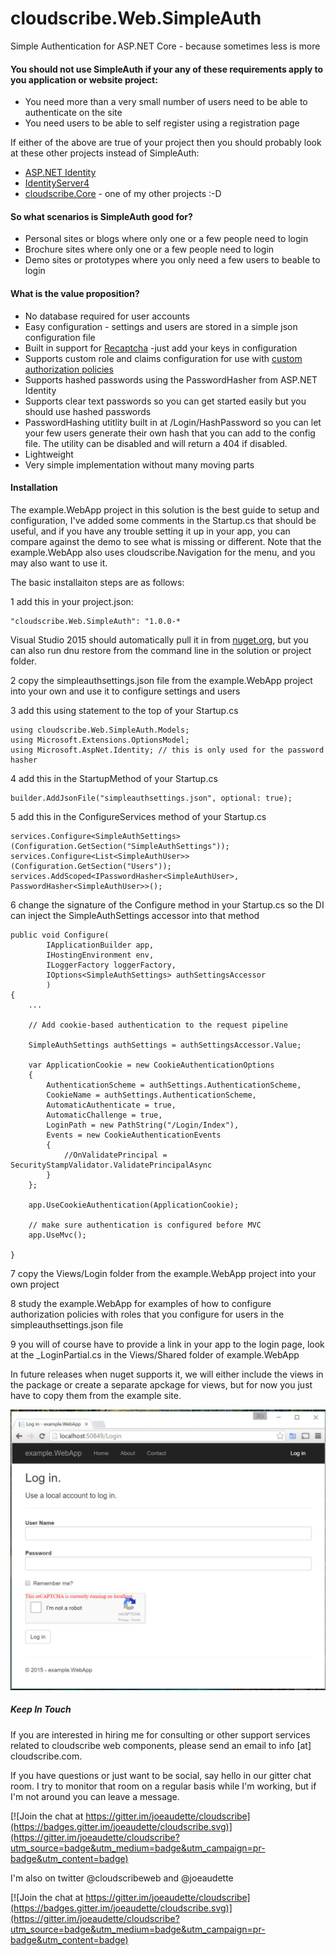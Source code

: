 # cloudscribe.Web.SimpleAuth

Simple Authentication for ASP.NET Core - because sometimes less is more

#### You should not use SimpleAuth if your any of these requirements apply to you application or website project:
* You need more than a very small number of users need to be able to authenticate on the site
* You need users to be able to self register using a registration page

If either of the above are true of your project then you should probably look at these other projects instead of SimpleAuth:

* [ASP.NET Identity](https://github.com/aspnet/Identity)
* [IdentityServer4](https://github.com/IdentityServer/IdentityServer4)
* [cloudscribe.Core](https://github.com/joeaudette/cloudscribe) - one of my other projects :-D  

#### So what scenarios is SimpleAuth good for?
* Personal sites or blogs where only one or a few people need to login
* Brochure sites where only one or a few people need to login
* Demo sites or prototypes where you only need a few users to beable to login

#### What is the value proposition?
* No database required for user accounts
* Easy configuration - settings and users are stored in a simple json configuration file
* Built in support for [Recaptcha](https://www.google.com/recaptcha/intro/index.html) -just add your keys in configuration
* Supports custom role and claims configuration for use with [custom authorization policies](https://docs.asp.net/en/latest/security/authorization/policies.html)
* Supports hashed passwords using the PasswordHasher from ASP.NET Identity
* Supports clear text passwords so you can get started easily but you should use hashed passwords
* PasswordHashing utitlity built in at /Login/HashPassword so you can let your few users generate their own hash that you can add to the config file. The utility can be disabled and will return a 404 if disabled.
* Lightweight
* Very simple implementation without many moving parts


#### Installation

The example.WebApp project in this solution is the best guide to setup and configuration, I've added some comments in the Startup.cs that should be useful, and if you have any trouble setting it up in your app, you can compare against the demo to see what is missing or different. Note that the example.WebApp also uses cloudscribe.Navigation for the menu, and you may also want to use it.

The basic installaiton steps are as follows:

1 add this in your project.json:

    "cloudscribe.Web.SimpleAuth": "1.0.0-*
	
Visual Studio 2015 should automatically pull it in from [nuget.org](https://www.nuget.org/packages/cloudscribe.Web.SimpleAuth), but you can also run dnu restore from the command line in the solution or project folder.

2 copy the simpleauthsettings.json file from the example.WebApp project into your own and use it to configure settings and users

3 add this using statement to the top of your Startup.cs

    using cloudscribe.Web.SimpleAuth.Models;
	using Microsoft.Extensions.OptionsModel;
	using Microsoft.AspNet.Identity; // this is only used for the password hasher

4 add this in the StartupMethod of your Startup.cs

    builder.AddJsonFile("simpleauthsettings.json", optional: true);

5 add this in the ConfigureServices method of your Startup.cs

    services.Configure<SimpleAuthSettings>(Configuration.GetSection("SimpleAuthSettings"));
    services.Configure<List<SimpleAuthUser>>(Configuration.GetSection("Users"));
    services.AddScoped<IPasswordHasher<SimpleAuthUser>, PasswordHasher<SimpleAuthUser>>();
	
6 change the signature of the Configure method in your Startup.cs so the DI can inject the SimpleAuthSettings accessor into that method

    public void Configure(
            IApplicationBuilder app, 
            IHostingEnvironment env, 
            ILoggerFactory loggerFactory,
            IOptions<SimpleAuthSettings> authSettingsAccessor  
            )
	{
	    ...
		
		// Add cookie-based authentication to the request pipeline

		SimpleAuthSettings authSettings = authSettingsAccessor.Value;

		var ApplicationCookie = new CookieAuthenticationOptions
		{
			AuthenticationScheme = authSettings.AuthenticationScheme,
			CookieName = authSettings.AuthenticationScheme,
			AutomaticAuthenticate = true,
			AutomaticChallenge = true,
			LoginPath = new PathString("/Login/Index"),
			Events = new CookieAuthenticationEvents
			{
				//OnValidatePrincipal = SecurityStampValidator.ValidatePrincipalAsync
			}
		};
		
		app.UseCookieAuthentication(ApplicationCookie);
		
		// make sure authentication is configured before MVC
		app.UseMvc();
		
	}
	
	
		
7 copy the Views/Login folder from the example.WebApp project into your own project

8 study the example.WebApp for examples of how to configure authorization policies with roles that you configure for users in the simpleauthsettings.json file

9 you will of course have to provide a link in your app to the login page, look at the _LoginPartial.cs in the Views/Shared folder of example.WebApp

In future releases when nuget supports it, we will either include the views in the package or create a separate apckage for views, but for now you just have to copy them from the example site.


![Alt text](/images/screenshot-simleauth-with-recaptcha.jpg?raw=true)


##### Keep In Touch

If you are interested in hiring me for consulting or other support services related to cloudscribe web components, please send an email to info [at] cloudscribe.com.

If you have questions or just want to be social, say hello in our gitter chat room. I try to monitor that room on a regular basis while I'm working, but if I'm not around you can leave a message.

[![Join the chat at https://gitter.im/joeaudette/cloudscribe](https://badges.gitter.im/joeaudette/cloudscribe.svg)](https://gitter.im/joeaudette/cloudscribe?utm_source=badge&utm_medium=badge&utm_campaign=pr-badge&utm_content=badge)

I'm also on twitter @cloudscribeweb and @joeaudette


[![Join the chat at https://gitter.im/joeaudette/cloudscribe](https://badges.gitter.im/joeaudette/cloudscribe.svg)](https://gitter.im/joeaudette/cloudscribe?utm_source=badge&utm_medium=badge&utm_campaign=pr-badge&utm_content=badge)
